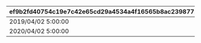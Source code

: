|ef9b2fd40754c19e7c42e65cd29a4534a4f16565b8ac23987715aba2ba31b70a|eedfa7c4149ebb38e34a8556d86af0a28a8a732c62be0cbc06f6660f2dd420c5|e995fcc07ac0d545d440213557972837f01cdc96c41bf34c18c16606541c9731|ddd496f6318aeb097dcafa4fb07924ae0134ac581e969e0fbeb394b51e919e96|0938531f81ed43decf5b3b094e26e3a9326290c1897e6474b50f0563d981cec2|df95f4bd57d19cbd4b07bd8fa701a0d58f9f358721ddeb3a7d8505d9297adde9|f35c43a9b745227f1840380deb8bc5a3cfe1d93d99f7e2dcb579566810dcc4f3|34e35746184ba7b73eba59d257adb68f0faece556992abd408f74e4405c5c9a8|3e5b917d9876db82193c821601253a635aa22b0b655ca3aa6bb5ad32d02717ee|39492d1964b6d340989df6633b85ad73686c9020a244e59c15eb14de129aa691|
| --- | --- | --- | --- | --- | --- | --- | --- | --- | --- |
|2019/04/02 5:00:00|2019/04/01 23:59:59|2019/04/01 22:00:00|2019/03/31|1001|2019/03/31|1001200|1001100|2019/04/08 23:59:59|0|
|2020/04/02 5:00:00|2020/04/01 23:59:59|2020/04/01|2020/04/01|1002|2020/04/01|1002200|1002100|2020/04/08 23:59:59|1001|